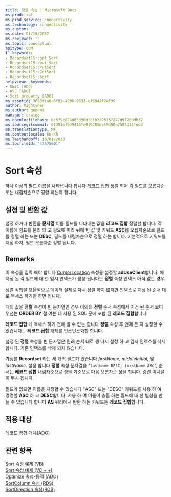 ```yaml
---
title: 정렬 속성 | Microsoft Docs
ms.prod: sql
ms.prod_service: connectivity
ms.technology: connectivity
ms.custom: ''
ms.date: 01/19/2017
ms.reviewer: ''
ms.topic: conceptual
apitype: COM
f1_keywords:
- Recordset15::get_Sort
- Recordset15::put_Sort
- Recordset15::PutSort
- Recordset15::GetSort
- Recordset15::Sort
helpviewer_keywords:
- DESC [ADO]
- ASC [ADO]
- Sort property [ADO]
ms.assetid: 3683ffa0-6f93-4906-9533-ef6942f24f39
author: MightyPen
ms.author: genemi
manager: craigg
ms.openlocfilehash: 6c579c824d65d50dfd1b222615f247d97209db37
ms.sourcegitcommit: 61381ef939415fe019285def9450d7583df1fed0
ms.translationtype: MT
ms.contentlocale: ko-KR
ms.lasthandoff: 10/01/2018
ms.locfileid: "47675601"
---
```

# <a name="sort-property"></a>Sort 속성
하나 이상의 필드 이름을 나타냅니다 합니다 [레코드 집합](../../../ado/reference/ado-api/recordset-object-ado.md) 정렬 되어 각 필드를 오름차순 또는 내림차순으로 정렬 되는지 합니다.  
  
## <a name="settings-and-return-values"></a>설정 및 반환 값  
 설정 하거나 반환을 **문자열** 이름 필드를 나타내는 값을 **레코드 집합** 정렬할 합니다. 각 이름에 쉼표를 분리 되 고 필요에 따라 뒤에 빈 값 및 키워드 **ASC**를 오름차순으로 필드를 정렬 하는 또는 **DESC**, 필드를 내림차순으로 정렬 하는 합니다. 기본적으로 키워드를 지정 하지, 필드 오름차순 정렬 됩니다.  
  
## <a name="remarks"></a>Remarks  
 이 속성을 입력 해야 합니다 [CursorLocation](../../../ado/reference/ado-api/cursorlocation-property-ado.md) 속성을 설정할 **adUseClient**합니다. 에 지정 된 각 필드에 대 한 임시 인덱스가 생성 됩니다는 **정렬** 속성 인덱스 아직 없는 경우.  
  
 정렬 작업을 효율적으로 데이터 실제로 다시 정렬 하지 않지만 인덱스로 지정 된 순서 대로 액세스 하기만 하면 됩니다.  
  
 때의 값을 **정렬** 속성이 빈 문자열인 경우 이외의 **정렬** 순서 속성에서 지정 된 순서 보다 우선는 **ORDER BY** 절 여는 데 사용 된 SQL 문에 포함 된 **레코드 집합**합니다.  
  
 **레코드 집합** 에 액세스 하기 전에 열 수 없는 합니다 **정렬** 속성 후 언제 든 지 설정할 수 있습니다는 **레코드 집합** 개체를 인스턴스화할 합니다.  
  
 설정 된 **정렬** 속성을 빈 문자열은 원래 순서 대로 행 다시 설정 하 고 임시 인덱스를 삭제 합니다. 기존 인덱스를 삭제 되지 않습니다.  
  
 가정를 **Recordset** 라는 세 개의 필드가 있습니다 *firstName*, *middleInitial*, 및 *lastName*. 설정 합니다 **정렬** 속성 문자열을 "`lastName DESC, firstName ASC`", 순서는 **레코드 집합** 내림차순으로 성을 기준으로 다음 오름차순 성을 합니다. 중간 이니셜이 무시 됩니다.  
  
 필드가 없으면 이름을 지정할 수 있습니다 "ASC" 또는 "DESC" 키워드를 사용 하 여 명명할 **ASC** 하 고 **DESC**합니다. 사용 하 여 이름이 충돌 하는 필드에 대 한 별칭을 만들 수 있습니다 합니다 **AS** 쿼리에서 반환 하는 키워드는 **레코드 집합**합니다.  
  
## <a name="applies-to"></a>적용 대상  
 [레코드 집합 개체(ADO)](../../../ado/reference/ado-api/recordset-object-ado.md)  
  
## <a name="see-also"></a>관련 항목  
 [Sort 속성 예제 (VB)](../../../ado/reference/ado-api/sort-property-example-vb.md)   
 [Sort 속성 예제 (VC + +)](../../../ado/reference/ado-api/sort-property-example-vc.md)   
 [Optimize 속성-동적 (ADO)](../../../ado/reference/ado-api/optimize-property-dynamic-ado.md)   
 [SortColumn 속성 (RDS)](../../../ado/reference/rds-api/sortcolumn-property-rds.md)   
 [SortDirection 속성(RDS)](../../../ado/reference/rds-api/sortdirection-property-rds.md)
